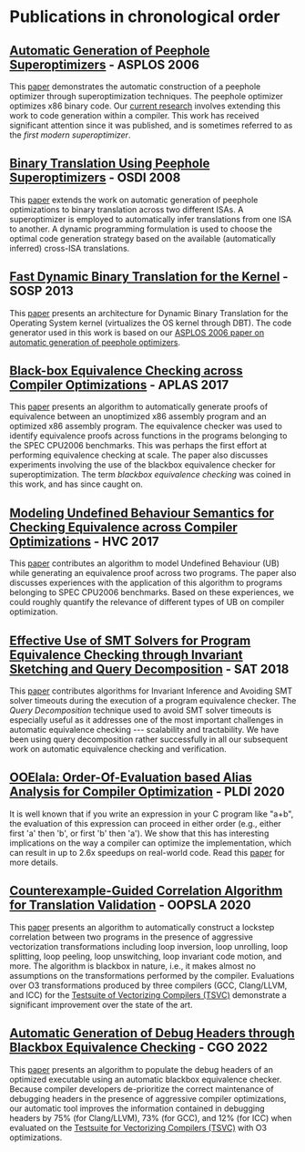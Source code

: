 # Publications in chronological order

## [Automatic Generation of Peephole Superoptimizers](https://sorav.compiler.ai/pubs/asplos06.pdf) - ASPLOS 2006
This [paper](https://sorav.compiler.ai/pubs/asplos06.pdf) demonstrates the automatic construction of a peephole optimizer
through superoptimization techniques.  The peephole optimizer optimizes
x86 binary code.  Our [current research](http://compiler.ai) involves
extending this work to code generation within a compiler.  This work
has received significant attention since it was published, and is sometimes
referred to as the *first modern superoptimizer*.

## [Binary Translation Using Peephole Superoptimizers](https://sorav.compiler.ai/pubs/osdi08.pdf) - OSDI 2008
This [paper](https://sorav.compiler.ai/pubs/osdi08.pdf)
extends the work on automatic generation of peephole optimizations to
binary translation across two different ISAs. A superoptimizer is employed
to automatically infer translations from one ISA to another.  A dynamic
programming formulation is used to choose the optimal code generation
strategy based on the available (automatically inferred) cross-ISA translations.

## [Fast Dynamic Binary Translation for the Kernel](https://sorav.compiler.ai/pubs/btkernel.pdf) - SOSP 2013
This [paper](https://sorav.compiler.ai/pubs/btkernel.pdf)
presents an architecture for Dynamic Binary Translation for the Operating System kernel (virtualizes the OS kernel through DBT). The code generator used in this work is based on our [ASPLOS 2006 paper on automatic generation of peephole optimizers](https://sorav.compiler.ai/pubs/asplos06.pdf).

## [Black-box Equivalence Checking across Compiler Optimizations](https://sorav.compiler.ai/pubs/aplas17.pdf) - APLAS 2017
This [paper](https://sorav.compiler.ai/pubs/aplas17.pdf)
presents an algorithm to automatically generate proofs of equivalence between
an unoptimized x86 assembly program and an optimized x86 assembly program.
The equivalence checker was used to identify equivalence proofs across
functions in the programs belonging to the SPEC CPU2006 benchmarks. This was
perhaps the first effort at performing equivalence checking at scale. The paper
also discusses experiments involving the use of the blackbox equivalence checker
for superoptimization. The term *blackbox equivalence checking* was coined in
this work, and has since caught on.

## [Modeling Undefined Behaviour Semantics for Checking Equivalence across Compiler Optimizations](https://sorav.compiler.ai/pubs/hvc17.pdf) - HVC 2017
This [paper](https://sorav.compiler.ai/pubs/hvc17.pdf)
contributes an algorithm to model Undefined Behaviour (UB) while generating an
equivalence proof across two programs. The paper also discusses experiences with
the application of this algorithm to programs belonging to SPEC CPU2006
benchmarks. Based on these experiences, we could roughly quantify the relevance
of different types of UB on compiler optimization.

## [Effective Use of SMT Solvers for Program Equivalence Checking through Invariant Sketching and Query Decomposition](https://sorav.compiler.ai/pubs/sat18.pdf) - SAT 2018
This [paper](https://sorav.compiler.ai/pubs/sat18.pdf)
contributes algorithms for Invariant Inference and Avoiding SMT solver timeouts
during the execution of a program equivalence checker. The *Query Decomposition*
technique used to avoid SMT solver timeouts is especially useful as it
addresses one of the most important challenges in automatic equivalence
checking --- scalability and tractability.  We have been using
query decomposition rather successfully in all our subsequent work on automatic
equivalence checking and verification.

## [OOElala: Order-Of-Evaluation based Alias Analysis for Compiler Optimization](https://sorav.compiler.ai/pubs/ooelala.pdf) - PLDI 2020
It is well known that if you write an expression in your C
program like "a+b", the evaluation of this expression can proceed in
either order (e.g., either first 'a' then 'b', or first 'b' then 'a').
We show that this has interesting implications on the way a compiler
can optimize the implementation, which can result in up to 2.6x
speedups on real-world code. Read this
[paper](https://sorav.compiler.ai/pubs/ooelala.pdf) for more details.

## [Counterexample-Guided Correlation Algorithm for Translation Validation](https://sorav.compiler.ai/pubs/counter.pdf) - OOPSLA 2020
This [paper](https://sorav.compiler.ai/pubs/counter.pdf) presents an
algorithm to automatically construct a lockstep correlation between two
programs in the presence of aggressive vectorization transformations including
loop inversion, loop unrolling, loop splitting, loop peeling, loop unswitching,
loop invariant code motion, and more.  The algorithm is blackbox in nature, i.e.,
it makes almost no assumptions on the transformations performed by the compiler.
Evaluations over O3 transformations produced by three compilers (GCC, Clang/LLVM, and
ICC) for the [Testsuite of Vectorizing Compilers (TSVC)](https://github.com/UoB-HPC/TSVC_2)
demonstrate a significant improvement over the state of the art.

## [Automatic Generation of Debug Headers through Blackbox Equivalence Checking](https://sorav.compiler.ai/pubs/debugheaders.pdf) - CGO 2022
This [paper](https://sorav.compiler.ai/pubs/debugheaders.pdf) presents an
algorithm to populate the debug headers of an optimized executable
using an automatic blackbox equivalence checker.  Because compiler developers
de-prioritize the correct maintenance of debugging headers in the presence
of aggressive compiler optimizations, our automatic tool improves the
information contained in debugging headers by 75% (for Clang/LLVM), 73% (for GCC),
and 12% (for ICC) when evaluated on the [Testsuite for Vectorizing Compilers (TSVC)](https://github.com/UoB-HPC/TSVC_2)
with O3 optimizations.
